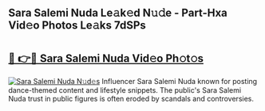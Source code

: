 ## Sara Salemi Nuda Le𝚊k𝚎d N𝚞𝚍e - Part-Hxa Vid𝚎o Photos Le𝚊ks 7dSPs

# <h2><a href="http://fbeldxi.evod.top/?m=Sara+Salemi+Nuda">🔗 👉🔴 Sara Salemi Nuda Vid𝚎o Ph𝚘t𝚘s</a></h2>

[![Sara Salemi Nuda N𝚞d𝚎s](https://i.imgur.com/8V9OHl7.gif)](http://fbeldxi.evod.top/?m=Sara+Salemi+Nuda)
Influencer Sara Salemi Nuda known for posting dance-themed content and lifestyle snippets. The public's Sara Salemi Nuda trust in public figures is often eroded by scandals and controversies. 
